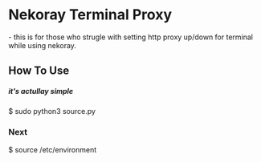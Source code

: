 <h1>Nekoray Terminal Proxy</h1>
<p>- this is for those who strugle with setting http proxy up/down for terminal while using nekoray.</p> 

<h2>How To Use</h2>
<h5>it's actullay simple</h5>
<p>$ sudo python3 source.py</p>

<h3>Next</h3>
<p>$ source /etc/environment</p>
